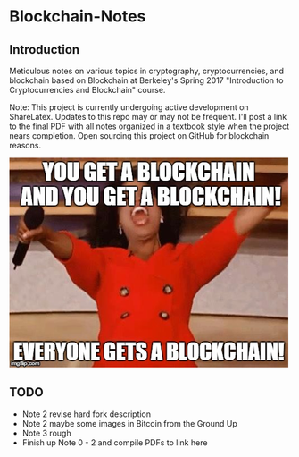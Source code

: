 # Blockchain-Notes
## Introduction
Meticulous notes on various topics in cryptography, cryptocurrencies, and blockchain based on Blockchain at Berkeley's Spring 2017 "Introduction to Cryptocurrencies and Blockchain" course.    

Note: This project is currently undergoing active development on ShareLatex. Updates to this repo may or may not be frequent. I'll post a link to the final PDF with all notes organized in a textbook style when the project nears completion. Open sourcing this project on GitHub for blockchain reasons. 

![for the love of blockchain](/assets/misc/everyone_blockchain.jpg)

## TODO
* Note 2 revise hard fork description
* Note 2 maybe some images in Bitcoin from the Ground Up
* Note 3 rough
* Finish up Note 0 - 2 and compile PDFs to link here
